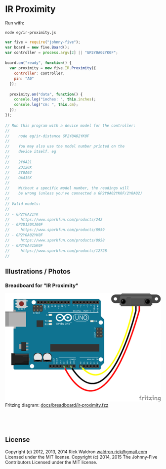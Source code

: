 <!--remove-start-->

# IR Proximity



Run with:
```bash
node eg/ir-proximity.js
```

<!--remove-end-->

```javascript
var five = require("johnny-five");
var board = new five.Board();
var controller = process.argv[2] || "GP2Y0A02YK0F";

board.on("ready", function() {
  var proximity = new five.IR.Proximity({
    controller: controller,
    pin: "A0"
  });

  proximity.on("data", function() {
    console.log("inches: ", this.inches);
    console.log("cm: ", this.cm);
  });
});

// Run this program with a device model for the controller:
//
//    node eg/ir-distance GP2Y0A02YK0F
//
//    You may also use the model number printed on the
//    device itself. eg
//
//    2Y0A21
//    2D120X
//    2Y0A02
//    OA41SK
//
//    Without a specific model number, the readings will
//    be wrong (unless you've connected a GP2Y0A02YK0F/2Y0A02)
//
// Valid models:
//
// - GP2Y0A21YK
//     https://www.sparkfun.com/products/242
// - GP2D120XJ00F
//     https://www.sparkfun.com/products/8959
// - GP2Y0A02YK0F
//     https://www.sparkfun.com/products/8958
// - GP2Y0A41SK0F
//     https://www.sparkfun.com/products/12728
//


```


## Illustrations / Photos


### Breadboard for "IR Proximity"



![docs/breadboard/ir-proximity.png](breadboard/ir-proximity.png)<br>
Fritzing diagram: [docs/breadboard/ir-proximity.fzz](breadboard/ir-proximity.fzz)

&nbsp;





&nbsp;

<!--remove-start-->

## License
Copyright (c) 2012, 2013, 2014 Rick Waldron <waldron.rick@gmail.com>
Licensed under the MIT license.
Copyright (c) 2014, 2015 The Johnny-Five Contributors
Licensed under the MIT license.

<!--remove-end-->
